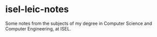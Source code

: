 # isel-leic-notes
Some notes from the subjects of my degree in Computer Science and Computer Engineering, at ISEL.
